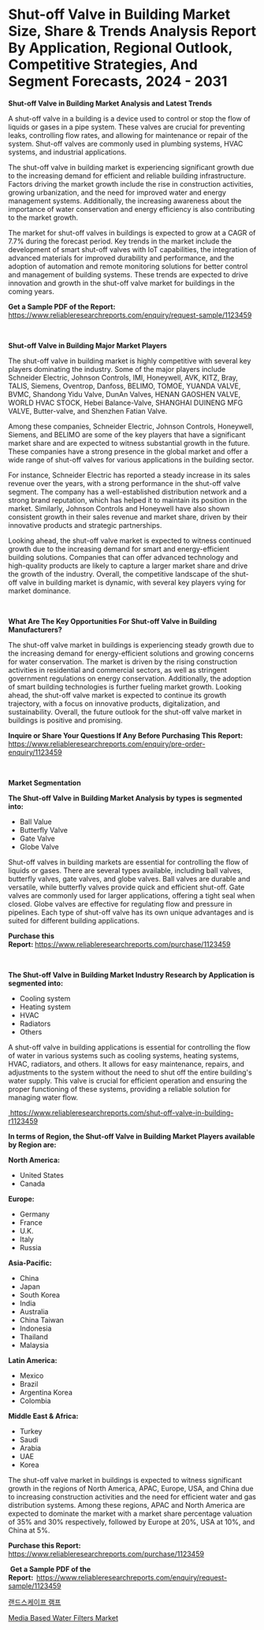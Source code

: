 <p><h1>Shut-off Valve in Building Market Size, Share & Trends Analysis Report By Application, Regional Outlook, Competitive Strategies, And Segment Forecasts, 2024 - 2031</h1></p><p><strong>Shut-off Valve in Building Market Analysis and Latest Trends</strong></p>
<p><p>A shut-off valve in a building is a device used to control or stop the flow of liquids or gases in a pipe system. These valves are crucial for preventing leaks, controlling flow rates, and allowing for maintenance or repair of the system. Shut-off valves are commonly used in plumbing systems, HVAC systems, and industrial applications.</p><p>The shut-off valve in building market is experiencing significant growth due to the increasing demand for efficient and reliable building infrastructure. Factors driving the market growth include the rise in construction activities, growing urbanization, and the need for improved water and energy management systems. Additionally, the increasing awareness about the importance of water conservation and energy efficiency is also contributing to the market growth.</p><p>The market for shut-off valves in buildings is expected to grow at a CAGR of 7.7% during the forecast period. Key trends in the market include the development of smart shut-off valves with IoT capabilities, the integration of advanced materials for improved durability and performance, and the adoption of automation and remote monitoring solutions for better control and management of building systems. These trends are expected to drive innovation and growth in the shut-off valve market for buildings in the coming years.</p></p>
<p><strong>Get a Sample PDF of the Report:&nbsp;</strong> <a href="https://www.reliableresearchreports.com/enquiry/request-sample/1123459">https://www.reliableresearchreports.com/enquiry/request-sample/1123459</a></p>
<p>&nbsp;</p>
<p><strong>Shut-off Valve in Building Major Market Players</strong></p>
<p><p>The shut-off valve in building market is highly competitive with several key players dominating the industry. Some of the major players include Schneider Electric, Johnson Controls, IMI, Honeywell, AVK, KITZ, Bray, TALIS, Siemens, Oventrop, Danfoss, BELIMO, TOMOE, YUANDA VALVE, BVMC, Shandong Yidu Valve, DunAn Valves, HENAN GAOSHEN VALVE, WORLD HVAC STOCK, Hebei Balance-Valve, SHANGHAI DUINENG MFG VALVE, Butter-valve, and Shenzhen Fatian Valve.</p><p>Among these companies, Schneider Electric, Johnson Controls, Honeywell, Siemens, and BELIMO are some of the key players that have a significant market share and are expected to witness substantial growth in the future. These companies have a strong presence in the global market and offer a wide range of shut-off valves for various applications in the building sector.</p><p>For instance, Schneider Electric has reported a steady increase in its sales revenue over the years, with a strong performance in the shut-off valve segment. The company has a well-established distribution network and a strong brand reputation, which has helped it to maintain its position in the market. Similarly, Johnson Controls and Honeywell have also shown consistent growth in their sales revenue and market share, driven by their innovative products and strategic partnerships.</p><p>Looking ahead, the shut-off valve market is expected to witness continued growth due to the increasing demand for smart and energy-efficient building solutions. Companies that can offer advanced technology and high-quality products are likely to capture a larger market share and drive the growth of the industry. Overall, the competitive landscape of the shut-off valve in building market is dynamic, with several key players vying for market dominance.</p></p>
<p>&nbsp;</p>
<p><strong>What Are The Key Opportunities For Shut-off Valve in Building Manufacturers?</strong></p>
<p><p>The shut-off valve market in buildings is experiencing steady growth due to the increasing demand for energy-efficient solutions and growing concerns for water conservation. The market is driven by the rising construction activities in residential and commercial sectors, as well as stringent government regulations on energy conservation. Additionally, the adoption of smart building technologies is further fueling market growth. Looking ahead, the shut-off valve market is expected to continue its growth trajectory, with a focus on innovative products, digitalization, and sustainability. Overall, the future outlook for the shut-off valve market in buildings is positive and promising.</p></p>
<p><strong>Inquire or Share Your Questions If Any Before Purchasing This Report:</strong> <a href="https://www.reliableresearchreports.com/enquiry/pre-order-enquiry/1123459">https://www.reliableresearchreports.com/enquiry/pre-order-enquiry/1123459</a></p>
<p>&nbsp;</p>
<p><strong>Market Segmentation</strong></p>
<p><strong>The Shut-off Valve in Building Market Analysis by types is segmented into:</strong></p>
<p><ul><li>Ball Value</li><li>Butterfly Valve</li><li>Gate Valve</li><li>Globe Valve</li></ul></p>
<p><p>Shut-off valves in building markets are essential for controlling the flow of liquids or gases. There are several types available, including ball valves, butterfly valves, gate valves, and globe valves. Ball valves are durable and versatile, while butterfly valves provide quick and efficient shut-off. Gate valves are commonly used for larger applications, offering a tight seal when closed. Globe valves are effective for regulating flow and pressure in pipelines. Each type of shut-off valve has its own unique advantages and is suited for different building applications.</p></p>
<p><strong>Purchase this Report:&nbsp;</strong><a href="https://www.reliableresearchreports.com/purchase/1123459">https://www.reliableresearchreports.com/purchase/1123459</a></p>
<p>&nbsp;</p>
<p><strong>The Shut-off Valve in Building Market Industry Research by Application is segmented into:</strong></p>
<p><ul><li>Cooling system</li><li>Heating system</li><li>HVAC</li><li>Radiators</li><li>Others</li></ul></p>
<p><p>A shut-off valve in building applications is essential for controlling the flow of water in various systems such as cooling systems, heating systems, HVAC, radiators, and others. It allows for easy maintenance, repairs, and adjustments to the system without the need to shut off the entire building's water supply. This valve is crucial for efficient operation and ensuring the proper functioning of these systems, providing a reliable solution for managing water flow.</p></p>
<p><a href="https://www.reliableresearchreports.com/shut-off-valve-in-building-r1123459">&nbsp;https://www.reliableresearchreports.com/shut-off-valve-in-building-r1123459</a></p>
<p><strong>In terms of Region, the Shut-off Valve in Building Market Players available by Region are:</strong></p>
<p>
    <p> <strong> North America: </strong>
        <ul>
            <li>United States</li>
            <li>Canada</li>
        </ul>
        </p> 
    <p> <strong> Europe: </strong>
        <ul>
            <li>Germany</li>
            <li>France</li>
            <li>U.K.</li>
            <li>Italy</li>
            <li>Russia</li>
        </ul>
        </p> 
    <p> <strong> Asia-Pacific: </strong>
        <ul>
            <li>China</li>
            <li>Japan</li>
            <li>South Korea</li>
            <li>India</li>
            <li>Australia</li>
            <li>China Taiwan</li>
            <li>Indonesia</li>
            <li>Thailand</li>
            <li>Malaysia</li>
        </ul>
        </p> 
    <p> <strong> Latin America: </strong>
        <ul>
            <li>Mexico</li>
            <li>Brazil</li>
            <li>Argentina Korea</li>
            <li>Colombia</li>
        </ul>
        </p> 
    <p> <strong> Middle East & Africa: </strong>
        <ul>
            <li>Turkey</li>
            <li>Saudi</li>
            <li>Arabia</li>
            <li>UAE</li>
            <li>Korea</li>
        </ul>
    </p>
    </p>
<p><p>The shut-off valve market in buildings is expected to witness significant growth in the regions of North America, APAC, Europe, USA, and China due to increasing construction activities and the need for efficient water and gas distribution systems. Among these regions, APAC and North America are expected to dominate the market with a market share percentage valuation of 35% and 30% respectively, followed by Europe at 20%, USA at 10%, and China at 5%.</p></p>
<p><strong>Purchase this Report: </strong><a href="https://www.reliableresearchreports.com/purchase/1123459">https://www.reliableresearchreports.com/purchase/1123459</a></p>
<p>&nbsp;<strong>Get a Sample PDF of the Report:&nbsp;&nbsp;</strong><a href="https://www.reliableresearchreports.com/enquiry/request-sample/1123459">https://www.reliableresearchreports.com/enquiry/request-sample/1123459</a></p>
<p><strong></strong></p>
<p><p><a href="https://github.com/oajzkywllm460/Market-Research-Report-List-1/blob/main/945063742232.md">랜드스케이프 램프</a></p><p><a href="https://github.com/CliffMedina6/Market-Research-Report-List-4/blob/main/media-based-water-filters-market.md">Media Based Water Filters Market</a></p></p>